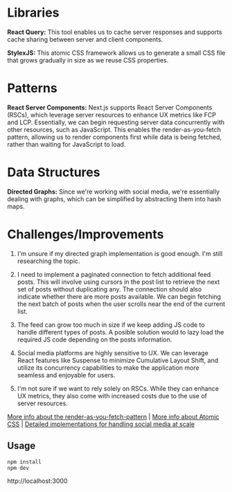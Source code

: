 # Libraries

**React Query:** This tool enables us to cache server responses and supports cache sharing between server and client components.

**StylexJS:** This atomic CSS framework allows us to generate a small CSS file that grows gradually in size as we reuse CSS properties.

# Patterns

**React Server Components:** Next.js supports React Server Components (RSCs), which leverage server resources to enhance UX metrics like FCP and LCP. Essentially, we can begin requesting server data concurrently with other resources, such as JavaScript. This enables the render-as-you-fetch pattern, allowing us to render components first while data is being fetched, rather than waiting for JavaScript to load.

# Data Structures

**Directed Graphs:** Since we're working with social media, we're essentially dealing with graphs, which can be simplified by abstracting them into hash maps.

# Challenges/Improvements

1. I'm unsure if my directed graph implementation is good enough. I'm still researching the topic.

2. I need to implement a paginated connection to fetch additional feed posts. This will involve using cursors in the post list to retrieve the next set of posts without duplicating any. The connection should also indicate whether there are more posts available. We can begin fetching the next batch of posts when the user scrolls near the end of the current list.

3. The feed can grow too much in size if we keep adding JS code to handle different types of posts. A posible solution would to lazy load the required JS code depending on the posts information.

4. Social media platforms are highly sensitive to UX. We can leverage React features like Suspense to minimize Cumulative Layout Shift, and utilize its concurrency capabilities to make the application more seamless and enjoyable for users.

5. I'm not sure if we want to rely solely on RSCs. While they can enhance UX metrics, they also come with increased costs due to the use of server resources.

[More info about the render-as-you-fetch-pattern](https://www.youtube.com/watch?v=Tl0S7QkxFE4) | [More info about Atomic CSS](https://www.youtube.com/watch?v=9JZHodNR184) | [Detailed implementations for handling social media at scale](https://www.youtube.com/watch?v=KT3XKDBZW7M)

## Usage

```
npm install
npm dev
```

http://localhost:3000
